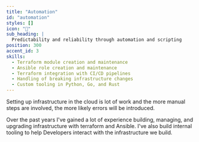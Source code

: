 ```yaml
---
title: "Automation"
id: "automation"
styles: []
icon: "🦾"
sub_heading: |
  Predictability and reliability through automation and scripting
position: 300
accent_id: 3
skills:
  - Terraform module creation and maintenance
  - Ansible role creation and maintenance
  - Terraform integration with CI/CD pipelines
  - Handling of breaking infrastructure changes
  - Custom tooling in Python, Go, and Rust
---
```


Setting up infrastructure in the cloud is lot of work and the more manual steps are involved, the more likely errors will be introduced.

Over the past years I've gained a lot of experience building, managing, and upgrading infrastructure with terraform and Ansible. I've also build internal tooling to help Developers interact with the infrastructure we build.
